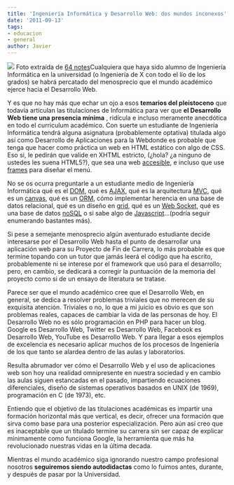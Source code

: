 ```yaml
---
title: 'Ingeniería Informática y Desarrollo Web: dos mundos inconexos'
date: '2011-09-13'
tags:
- educacion
- general
author: Javier
---
```


![](https://diacode-blog.s3-eu-west-1.amazonaws.com/2011/09/college.jpeg)
Foto extraída de 
[64 notes](http://www.64notes.com/to-college-or-not-to-college/)Cualquiera que haya sido alumno de Ingeniería Informática en la universidad (o 
Ingeniería de X con todo el lío de los grados) se habrá percatado del menosprecio que el mundo académico ejerce hacia el Desarrollo Web.

Y es que no hay más que echar un ojo a esos 
**temarios del pleistoceno**
 que todavía articulan las titulaciones de Informática para ver que 
**el Desarrollo Web tiene una presencia mínima**
, ridícula e incluso meramente anecdótica en todo el curriculum académico. Con suerte un estudiante de Ingeniería Informática tendrá alguna asignatura (probablemente optativa) titulada algo así como 
Desarrollo de Aplicaciones para la Webdonde es probable que tenga que hacer como práctica un web en HTML estático con algo de CSS. Eso si, le pedirán que valide en XHTML estricto, (¿hola? ¿a ninguno de ustedes les suena HTML5?), que sea una web 
[accesible](http://en.wikipedia.org/wiki/Web_accessibility), e incluso que use 
[frames](http://en.wikipedia.org/wiki/Framing_(World_Wide_Web)#History) para diseñar el menú.


No se os ocurra preguntarle a un estudiante medio de Ingeniería Informática qué es el 
[DOM](http://en.wikipedia.org/wiki/Document_Object_Model), qué es 
[AJAX](http://en.wikipedia.org/wiki/Ajax_(programming)), qué es la arquitectura 
[MVC](http://en.wikipedia.org/wiki/Model%E2%80%93view%E2%80%93controller), qué es un 
[canvas](http://en.wikipedia.org/wiki/Canvas_element), qué es un 
[ORM](http://en.wikipedia.org/wiki/Object-relational_mapping), cómo implementar herencia en una base de datos relacional, qué es un diseño en 
[grid](http://en.wikipedia.org/wiki/Grid_(page_layout)), qué es un 
[Web Socket](http://en.wikipedia.org/wiki/WebSocket), qué es una base de datos 
[noSQL](http://en.wikipedia.org/wiki/NoSQL) o si sabe algo de 
[Javascript](http://en.wikipedia.org/wiki/JavaScript)...(podría seguir enumerando bastantes más).

Si pese a semejante menosprecio algún aventurado estudiante decide interesarse por el Desarrollo Web hasta el punto de desarrollar una aplicación web para su Proyecto de Fin de Carrera, lo más probable es que termine topando con un tutor que jamás leerá el código que ha escrito, probablemente ni se interese por el framework que usó para el desarrollo; pero, en cambio, se dedicará a corregir la puntuación de la memoria del proyecto como si de un ensayo de literatura se tratase.

Parece ser que el mundo académico cree que el Desarrollo Web, en general, se dedica a resolver problemas triviales que no merecen de su exquisita atención. Triviales o no, lo que a mi juicio es obvio es que son problemas reales, capaces de cambiar la vida de las personas de hoy. El Desarrollo Web no es sólo programación en PHP para hacer un blog. Google es Desarrollo Web, Twitter es Desarrollo Web, Facebook es Desarrollo Web, YouTube es Desarrollo Web. Y para llegar a esos ejemplos de excelencia es necesario aplicar muchos de los procesos de Ingeniería de los que tanto se alardea dentro de las aulas y laboratorios.

Resulta abrumador ver cómo el Desarrollo Web y el uso de aplicaciones web son hoy una realidad omnipresente en nuestra sociedad y en cambio las aulas siguen estancadas en el pasado, impartiendo ecuaciones diferenciales, diseño de sistemas operativos basados en UNIX (de 1969), programación en C (de 1973), etc.

Entiendo que el objetivo de las titulaciones académicas es impartir una formación horizontal más que vertical, es decir, ofrecer una formación que sirva como base para una posterior especialización. Pero aún así creo que es inaceptable que un titulado termine su carrera sin ser capaz de explicar mínimamente como funciona Google, la herramienta que más ha revolucionado nuestras vidas en la última decada.

Mientras el mundo académico siga ignorando nuestro campo profesional nosotros 
**seguiremos siendo autodidactas**
 como lo fuimos antes, durante, y después de pasar por la Universidad.
